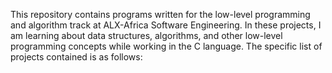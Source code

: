 This repository contains programs written for the low-level programming and algorithm track at ALX-Africa Software Engineering. In these projects, I am learning about data structures, algorithms, and other low-level programming concepts while working in the C language. The specific list of projects contained is as follows:
